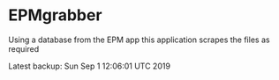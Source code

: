 # EPMgrabber
Using a database from the EPM app this application scrapes the files as required


Latest backup: Sun Sep 1 12:06:01 UTC 2019
